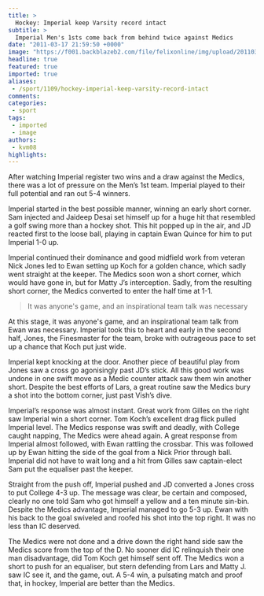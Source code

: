 ```yaml
---
title: >
  Hockey: Imperial keep Varsity record intact
subtitle: >
  Imperial Men's 1sts come back from behind twice against Medics
date: "2011-03-17 21:59:50 +0000"
image: "https://f001.backblazeb2.com/file/felixonline/img/upload/201103172156-ks607-hockeyva.jpg"
headline: true
featured: true
imported: true
aliases:
 - /sport/1109/hockey-imperial-keep-varsity-record-intact
comments:
categories:
 - sport
tags:
 - imported
 - image
authors:
 - kvm08
highlights:
---
```


After watching Imperial register two wins and a draw against the Medics, there was a lot of pressure on the Men’s 1st team. Imperial played to their full potential and ran out 5-4 winners.

Imperial started in the best possible manner, winning an early short corner. Sam injected and Jaideep Desai set himself up for a huge hit that resembled a golf swing more than a hockey shot. This hit popped up in the air, and JD reacted first to the loose ball, playing in captain Ewan Quince for him to put Imperial 1-0 up.

Imperial continued their dominance and good midfield work from veteran Nick Jones led to Ewan setting up Koch for a golden chance, which sadly went straight at the keeper. The Medics soon won a short corner, which would have gone in, but for Matty J’s interception. Sadly, from the resulting short corner, the Medics converted to enter the half time at 1-1.

> It was anyone's game, and an inspirational team talk was necessary

At this stage, it was anyone's game, and an inspirational team talk from Ewan was necessary. Imperial took this to heart and early in the second half, Jones, the Finesmaster for the team, broke with outrageous pace to set up a chance that Koch put just wide.

Imperial kept knocking at the door. Another piece of beautiful play from Jones saw a cross go agonisingly past JD’s stick. All this good work was undone in one swift move as a Medic counter attack saw them win another short. Despite the best efforts of Lars, a great routine saw the Medics bury a shot into the bottom corner, just past Vish’s dive.

Imperial’s response was almost instant. Great work from Gilles on the right saw Imperial win a short corner. Tom Koch’s excellent drag flick pulled Imperial level. The Medics response was swift and deadly, with College caught napping, The Medics were ahead again. A great response from Imperial almost followed, with Ewan rattling the crossbar. This was followed up by Ewan hitting the side of the goal from a Nick Prior through ball. Imperial did not have to wait long and a hit from Gilles saw captain-elect Sam put the equaliser past the keeper.

Straight from the push off, Imperial pushed and JD converted a Jones cross to put College 4-3 up. The message was clear, be certain and composed, clearly no one told Sam who got himself a yellow and a ten minute sin-bin. Despite the Medics advantage, Imperial managed to go 5-3 up. Ewan with his back to the goal swiveled and roofed his shot into the top right. It was no less than IC deserved.

The Medics were not done and a drive down the right hand side saw the Medics score from the top of the D. No sooner did IC relinquish their one man disadvantage, did Tom Koch get himself sent off. The Medics won a short to push for an equaliser, but stern defending from Lars and Matty J. saw IC see it, and the game, out. A 5-4 win, a pulsating match and proof that, in hockey, Imperial are better than the Medics.
